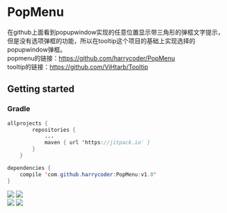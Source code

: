# PopMenu
在github上面看到popupwindow实现的任意位置显示带三角形的弹框文字提示，
但是没有选项弹框的功能，所以在tooltip这个项目的基础上实现选择的popupwindow弹框。<br>
popmenu的链接：https://github.com/harrycoder/PopMenu<br>
tooltip的链接：https://github.com/ViHtarb/Tooltip

## Getting started
### Gradle
```java
allprojects {
		repositories {
			...
			maven { url 'https://jitpack.io' }
		}
	}
```

```java
dependencies {
    compile 'com.github.harrycoder:PopMenu:v1.0'
}
```

![](https://github.com/harrycoder/PopMenu/blob/master/app/captures/device-2017-09-01-131654.png)
![](https://github.com/harrycoder/PopMenu/blob/master/app/captures/device-2017-09-01-131746.png)<br>
![](https://github.com/harrycoder/PopMenu/blob/master/app/captures/device-2017-09-01-131808.png)
![](https://github.com/harrycoder/PopMenu/blob/master/app/captures/device-2017-09-01-131847.png)
